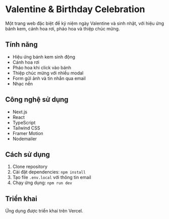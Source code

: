 # Valentine & Birthday Celebration

Một trang web đặc biệt để kỷ niệm ngày Valentine và sinh nhật, với hiệu ứng bánh kem, cánh hoa rơi, pháo hoa và thiệp chúc mừng.

## Tính năng

- Hiệu ứng bánh kem sinh động
- Cánh hoa rơi
- Pháo hoa khi click vào bánh
- Thiệp chúc mừng với nhiều modal
- Form gửi ảnh và tin nhắn qua email
- Nhạc nền

## Công nghệ sử dụng

- Next.js
- React
- TypeScript
- Tailwind CSS
- Framer Motion
- Nodemailer

## Cách sử dụng

1. Clone repository
2. Cài đặt dependencies: `npm install`
3. Tạo file `.env.local` với thông tin email
4. Chạy ứng dụng: `npm run dev`

## Triển khai

Ứng dụng được triển khai trên Vercel. 